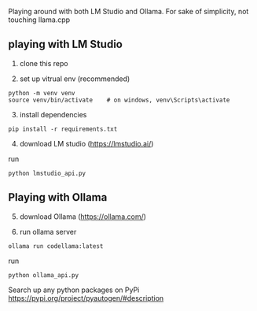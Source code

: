 Playing around with both LM Studio and Ollama.
For sake of simplicity, not touching llama.cpp

## playing with LM Studio

1. clone this repo

2. set up vitrual env (recommended)

```
python -m venv venv
source venv/bin/activate    # on windows, venv\Scripts\activate
```

3. install dependencies

```
pip install -r requirements.txt
```

4. download LM studio (https://lmstudio.ai/)

run
```
python lmstudio_api.py
```

## Playing with Ollama

5. download Ollama (https://ollama.com/)

6. run ollama server

```
ollama run codellama:latest
```

run
```
python ollama_api.py
```


Search up any python packages on PyPi
https://pypi.org/project/pyautogen/#description


